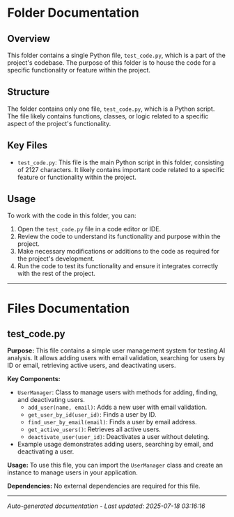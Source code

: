 # Folder Documentation

## Overview
This folder contains a single Python file, `test_code.py`, which is a part of the project's codebase. The purpose of this folder is to house the code for a specific functionality or feature within the project.

## Structure
The folder contains only one file, `test_code.py`, which is a Python script. The file likely contains functions, classes, or logic related to a specific aspect of the project's functionality.

## Key Files
- `test_code.py`: This file is the main Python script in this folder, consisting of 2127 characters. It likely contains important code related to a specific feature or functionality within the project.

## Usage
To work with the code in this folder, you can:
1. Open the `test_code.py` file in a code editor or IDE.
2. Review the code to understand its functionality and purpose within the project.
3. Make necessary modifications or additions to the code as required for the project's development.
4. Run the code to test its functionality and ensure it integrates correctly with the rest of the project.

---

# Files Documentation

## test_code.py

**Purpose:** This file contains a simple user management system for testing AI analysis. It allows adding users with email validation, searching for users by ID or email, retrieving active users, and deactivating users.

**Key Components:**
- `UserManager`: Class to manage users with methods for adding, finding, and deactivating users.
  - `add_user(name, email)`: Adds a new user with email validation.
  - `get_user_by_id(user_id)`: Finds a user by ID.
  - `find_user_by_email(email)`: Finds a user by email address.
  - `get_active_users()`: Retrieves all active users.
  - `deactivate_user(user_id)`: Deactivates a user without deleting.
- Example usage demonstrates adding users, searching by email, and deactivating a user.

**Usage:** To use this file, you can import the `UserManager` class and create an instance to manage users in your application.

**Dependencies:** No external dependencies are required for this file.

---
*Auto-generated documentation - Last updated: 2025-07-18 03:16:16*
